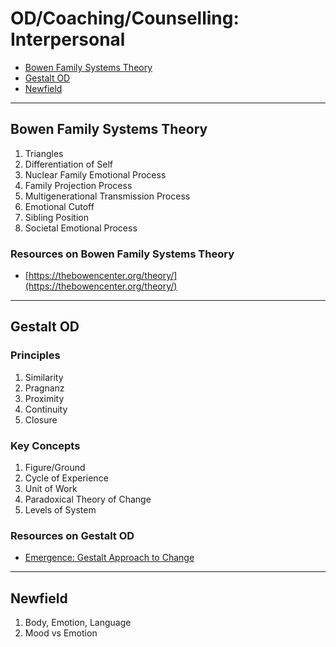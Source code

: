 # OD/Coaching/Counselling: Interpersonal

- [Bowen Family Systems Theory](#bowen-family-systems-theory)
- [Gestalt OD](#gestalt-od)
- [Newfield](#newfield)


- - -


## Bowen Family Systems Theory

1. Triangles
2. Differentiation of Self
3. Nuclear Family Emotional Process
4. Family Projection Process
5. Multigenerational Transmission Process
6. Emotional Cutoff
7. Sibling Position
8. Societal Emotional Process

### Resources on Bowen Family Systems Theory

- [https://thebowencenter.org/theory/](https://thebowencenter.org/theory/)


- - -


## Gestalt OD

### Principles

1. Similarity
2. Pragnanz
3. Proximity
4. Continuity
5. Closure

### Key Concepts

1. Figure/Ground
2. Cycle of Experience
3. Unit of Work
4. Paradoxical Theory of Change
5. Levels of System

### Resources on Gestalt OD

- [Emergence: Gestalt Approach to Change](http://www.clevelandconsultinggroup.com/articles/emergence-gestalt-approach-to-change.php)


- - -


## Newfield

1. Body, Emotion, Language
2. Mood vs Emotion
